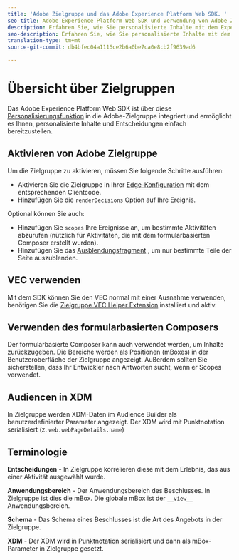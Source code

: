 ```yaml
---
title: 'Adobe Zielgruppe und das Adobe Experience Platform Web SDK. '
seo-title: Adobe Experience Platform Web SDK und Verwendung von Adobe Zielgruppe
description: Erfahren Sie, wie Sie personalisierte Inhalte mit dem Experience Platform Web SDK mit Adobe Zielgruppe rendern
seo-description: Erfahren Sie, wie Sie personalisierte Inhalte mit dem Experience Platform Web SDK mit Adobe Zielgruppe rendern
translation-type: tm+mt
source-git-commit: db4bfec04a1116ce2b6a0be7ca0e8cb2f9639ad6

---
```



# Übersicht über Zielgruppen

Das Adobe Experience Platform Web SDK ist über diese [Personalisierungsfunktion](../../fundamentals/rendering-personalization-content.md) in die Adobe-Zielgruppe integriert und ermöglicht es Ihnen, personalisierte Inhalte und Entscheidungen einfach bereitzustellen.

## Aktivieren von Adobe Zielgruppe

Um die Zielgruppe zu aktivieren, müssen Sie folgende Schritte ausführen:

- Aktivieren Sie die Zielgruppe in Ihrer [Edge-Konfiguration](../../fundamentals/edge-configuration.md) mit dem entsprechenden Clientcode.
- Hinzufügen Sie die `renderDecisions` Option auf Ihre Ereignis.

Optional können Sie auch:

- Hinzufügen Sie `scopes` Ihre Ereignisse an, um bestimmte Aktivitäten abzurufen (nützlich für Aktivitäten, die mit dem formularbasierten Composer erstellt wurden).
- Hinzufügen Sie das [Ausblendungsfragment](../../fundamentals/managing-flicker.md) , um nur bestimmte Teile der Seite auszublenden.

## VEC verwenden

Mit dem SDK können Sie den VEC normal mit einer Ausnahme verwenden, benötigen Sie die [Zielgruppe VEC Helper Extension](https://docs.adobe.com/content/help/en/target/using/experiences/vec/troubleshoot-composer/vec-helper-browser-extension.html) installiert und aktiv.

## Verwenden des formularbasierten Composers

Der formularbasierte Composer kann auch verwendet werden, um Inhalte zurückzugeben. Die Bereiche werden als Positionen (mBoxes) in der Benutzeroberfläche der Zielgruppe angezeigt. Außerdem sollten Sie sicherstellen, dass Ihr Entwickler nach Antworten sucht, wenn er Scopes verwendet.

## Audiencen in XDM

In Zielgruppe werden XDM-Daten im Audience Builder als benutzerdefinierter Parameter angezeigt. Der XDM wird mit Punktnotation serialisiert (z. `web.webPageDetails.name`)

## Terminologie

__Entscheidungen__ - In Zielgruppe korrelieren diese mit dem Erlebnis, das aus einer Aktivität ausgewählt wurde.

__Anwendungsbereich__ - Der Anwendungsbereich des Beschlusses. In Zielgruppe ist dies die mBox. Die globale mBox ist der `__view__` Anwendungsbereich.

__Schema__ - Das Schema eines Beschlusses ist die Art des Angebots in der Zielgruppe.

__XDM__ - Der XDM wird in Punktnotation serialisiert und dann als mBox-Parameter in Zielgruppe gesetzt.